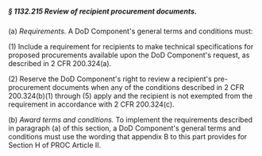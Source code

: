 ##### § 1132.215 Review of recipient procurement documents. #####

(a) *Requirements.* A DoD Component's general terms and conditions must:

(1) Include a requirement for recipients to make technical specifications for proposed procurements available upon the DoD Component's request, as described in 2 CFR 200.324(a).

(2) Reserve the DoD Component's right to review a recipient's pre-procurement documents when any of the conditions described in 2 CFR 200.324(b)(1) through (5) apply and the recipient is not exempted from the requirement in accordance with 2 CFR 200.324(c).

(b) *Award terms and conditions.* To implement the requirements described in paragraph (a) of this section, a DoD Component's general terms and conditions must use the wording that appendix B to this part provides for Section H of PROC Article II.